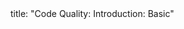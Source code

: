 <frontmatter>
title: "Code Quality: Introduction: Basic"
</frontmatter>

<include src="unit-inPage-asFlat.md" boilerplate />
